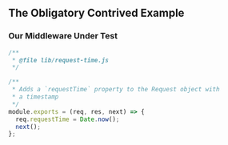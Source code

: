 ## The Obligatory Contrived Example

### Our Middleware Under Test
```js
/**
 * @file lib/request-time.js
 */

/**
 * Adds a `requestTime` property to the Request object with 
 * a timestamp
 */
module.exports = (req, res, next) => {
  req.requestTime = Date.now();
  next();
};
```

